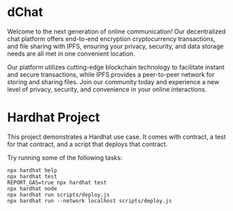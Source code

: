 # dChat

Welcome to the next generation of online communication! Our decentralized chat platform offers end-to-end encryption cryptocurrency transactions, and file sharing with IPFS, ensuring your privacy, security, and data storage needs are all met in one convenient location.

Our platform utilizes cutting-edge blockchain technology to facilitate instant and secure transactions, while IPFS provides a peer-to-peer network for storing and sharing files. Join our community today and experience a new level of privacy, security, and convenience in your
online interactions.

# Hardhat Project

This project demonstrates a Hardhat use case. It comes with contract, a test for that contract, and a script that deploys that contract.

Try running some of the following tasks:

```shell
npx hardhat help
npx hardhat test
REPORT_GAS=true npx hardhat test
npx hardhat node
npx hardhat run scripts/deploy.js
npx hardhat run --network localhost scripts/deploy.js
```
